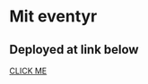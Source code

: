 # Mit eventyr

## Deployed at link below

[CLICK ME](https://thedanishmexican.github.io/mit_eventyr_tree/)
